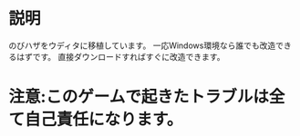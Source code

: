 # 説明
のびハザをウディタに移植しています。
一応Windows環境なら誰でも改造できるはずです。
直接ダウンロードすればすぐに改造できます。<br>
<h1><strong>注意:このゲームで起きたトラブルは全て自己責任になります。</strong></h1>
